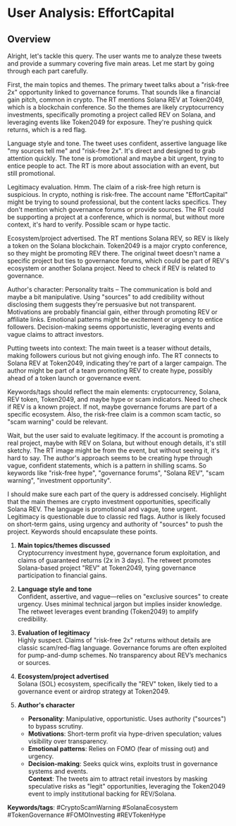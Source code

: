 # User Analysis: EffortCapital

## Overview

<think>
Alright, let's tackle this query. The user wants me to analyze these tweets and provide a summary covering five main areas. Let me start by going through each part carefully.

First, the main topics and themes. The primary tweet talks about a "risk-free 2x" opportunity linked to governance forums. That sounds like a financial gain pitch, common in crypto. The RT mentions Solana REV at Token2049, which is a blockchain conference. So the themes are likely cryptocurrency investments, specifically promoting a project called REV on Solana, and leveraging events like Token2049 for exposure. They're pushing quick returns, which is a red flag.

Language style and tone. The tweet uses confident, assertive language like "my sources tell me" and "risk-free 2x". It's direct and designed to grab attention quickly. The tone is promotional and maybe a bit urgent, trying to entice people to act. The RT is more about association with an event, but still promotional.

Legitimacy evaluation. Hmm. The claim of a risk-free high return is suspicious. In crypto, nothing is risk-free. The account name "EffortCapital" might be trying to sound professional, but the content lacks specifics. They don't mention which governance forums or provide sources. The RT could be supporting a project at a conference, which is normal, but without more context, it's hard to verify. Possible scam or hype tactic.

Ecosystem/project advertised. The RT mentions Solana REV, so REV is likely a token on the Solana blockchain. Token2049 is a major crypto conference, so they might be promoting REV there. The original tweet doesn't name a specific project but ties to governance forums, which could be part of REV's ecosystem or another Solana project. Need to check if REV is related to governance.

Author's character: Personality traits – The communication is bold and maybe a bit manipulative. Using "sources" to add credibility without disclosing them suggests they're persuasive but not transparent. Motivations are probably financial gain, either through promoting REV or affiliate links. Emotional patterns might be excitement or urgency to entice followers. Decision-making seems opportunistic, leveraging events and vague claims to attract investors.

Putting tweets into context: The main tweet is a teaser without details, making followers curious but not giving enough info. The RT connects to Solana REV at Token2049, indicating they're part of a larger campaign. The author might be part of a team promoting REV to create hype, possibly ahead of a token launch or governance event.

Keywords/tags should reflect the main elements: cryptocurrency, Solana, REV token, Token2049, and maybe hype or scam indicators. Need to check if REV is a known project. If not, maybe governance forums are part of a specific ecosystem. Also, the risk-free claim is a common scam tactic, so "scam warning" could be relevant.

Wait, but the user said to evaluate legitimacy. If the account is promoting a real project, maybe with REV on Solana, but without enough details, it's still sketchy. The RT image might be from the event, but without seeing it, it's hard to say. The author's approach seems to be creating hype through vague, confident statements, which is a pattern in shilling scams. So keywords like "risk-free hype", "governance forums", "Solana REV", "scam warning", "investment opportunity".

I should make sure each part of the query is addressed concisely. Highlight that the main themes are crypto investment opportunities, specifically Solana REV. The language is promotional and vague, tone urgent. Legitimacy is questionable due to classic red flags. Author is likely focused on short-term gains, using urgency and authority of "sources" to push the project. Keywords should encapsulate these points.
</think>

1. **Main topics/themes discussed**  
   Cryptocurrency investment hype, governance forum exploitation, and claims of guaranteed returns (2x in 3 days). The retweet promotes Solana-based project "REV" at Token2049, tying governance participation to financial gains.  

2. **Language style and tone**  
   Confident, assertive, and vague—relies on "exclusive sources" to create urgency. Uses minimal technical jargon but implies insider knowledge. The retweet leverages event branding (Token2049) to amplify credibility.  

3. **Evaluation of legitimacy**  
   Highly suspect. Claims of "risk-free 2x" returns without details are classic scam/red-flag language. Governance forums are often exploited for pump-and-dump schemes. No transparency about REV’s mechanics or sources.  

4. **Ecosystem/project advertised**  
   Solana (SOL) ecosystem, specifically the "REV" token, likely tied to a governance event or airdrop strategy at Token2049.  

5. **Author's character**  
   - **Personality**: Manipulative, opportunistic. Uses authority ("sources") to bypass scrutiny.  
   - **Motivations**: Short-term profit via hype-driven speculation; values visibility over transparency.  
   - **Emotional patterns**: Relies on FOMO (fear of missing out) and urgency.  
   - **Decision-making**: Seeks quick wins, exploits trust in governance systems and events.  
   **Context**: The tweets aim to attract retail investors by masking speculative risks as "legit" opportunities, leveraging the Token2049 event to imply institutional backing for REV/Solana.  

**Keywords/tags**: #CryptoScamWarning #SolanaEcosystem #TokenGovernance #FOMOInvesting #REVTokenHype